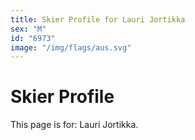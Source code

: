 ```yaml
---
title: Skier Profile for Lauri Jortikka
sex: "M"
id: "6973"
image: "/img/flags/aus.svg" 
---
```


# Skier Profile

This page is for: Lauri Jortikka.
    